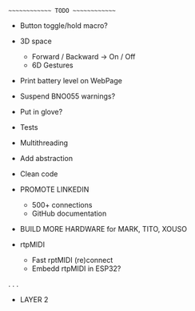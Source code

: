 ~~~~~~~~~~~~~~~~~~~~~~~~~~~~~~
~~~~~~~~~~~~ TODO ~~~~~~~~~~~~
~~~~~~~~~~~~~~~~~~~~~~~~~~~~~~

- Button toggle/hold macro?

- 3D space
    - Forward / Backward -> On / Off
    - 6D Gestures

- Print battery level on WebPage

- Suspend BNO055 warnings?

- Put in glove?

- Tests

- Multithreading

- Add abstraction

- Clean code

- PROMOTE LINKEDIN
    - 500+ connections
    - GitHub documentation

- BUILD MORE HARDWARE for MARK, TITO, XOUSO

- rtpMIDI
    - Fast rptMIDI (re)connect
    - Embedd rtpMIDI in ESP32?

.
.
.

- LAYER 2